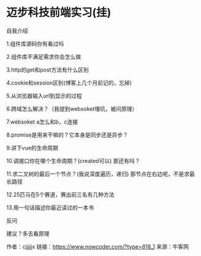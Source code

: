 # 迈步科技前端实习(挂)

自我介绍

1.组件库源码你有看过吗

2.组件库不满足需求你会怎么做

3.http的get和post方法有什么区别

4.cookie和session区别(博客上几个月前记的，忘掉)

5.从浏览器输入url到显示的过程

6.跨域怎么解决？（我提到websoket埋坑，被问原理）

7.websoket a怎么和b，c连接

8.promise是用来干嘛的？它本身是同步还是异步？

9.讲下vue的生命周期

10.调接口你在哪个生命周期？(created可以) 那还有吗？

11.求二叉树的最后一个节点？(我说深度遍历，递归) 那节点在右边呢，不是求最长路径

12.25匹马在5个赛道，赛出前三名有几种方法

13.用一句话描述你最近读过的一本书

反问

建议？多去看原理



作者：cjjjjjx
链接：https://www.nowcoder.com/?type=818_1
来源：牛客网